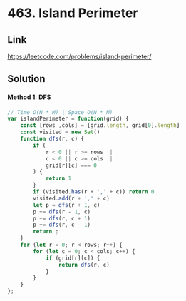 # 463. Island Perimeter

## Link
https://leetcode.com/problems/island-perimeter/

## Solution
#### Method 1: DFS
```javascript
// Time O(N * M) | Space O(N * M)
var islandPerimeter = function(grid) {
    const [rows ,cols] = [grid.length, grid[0].length]
    const visited = new Set()
    function dfs(r, c) {
        if (
            r < 0 || r >= rows ||
            c < 0 || c >= cols ||
            grid[r][c] === 0
        ) {
            return 1
        }
        if (visited.has(r + ',' + c)) return 0
        visited.add(r + ',' + c)
        let p = dfs(r + 1, c)
        p += dfs(r - 1, c)
        p += dfs(r, c + 1)
        p += dfs(r, c - 1)
        return p
    }
    for (let r = 0; r < rows; r++) {
        for (let c = 0; c < cols; c++) {
            if (grid[r][c]) {
                return dfs(r, c)
            }
        }
    }
};
```
